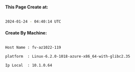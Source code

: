 
   
#### This Page Create at:

```bash

2024-01-24 - 04:40:14 UTC

```

#### Create By Machine:

```bash

Host Name : fv-az1022-119

platform  : Linux-6.2.0-1018-azure-x86_64-with-glibc2.35

Ip Local  : 10.1.0.64

```

